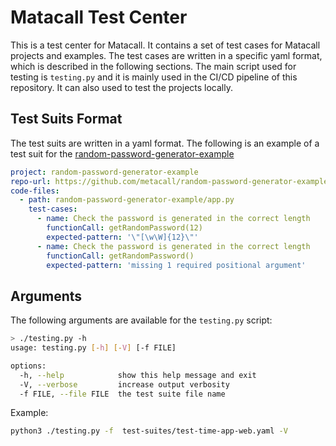 # Matacall Test Center
This is a test center for Matacall. It contains a set of test cases for Matacall projects and examples. The test cases are written in a specific yaml format, which is described in the following sections.
The main script used for testing is `testing.py` and it is mainly used in the CI/CD pipeline of this repository. It can also used to test the projects locally.

## Test Suits Format
The test suits are written in a yaml format. The following is an example of a test suit for the [random-password-generator-example](https://github.com/metacall/random-password-generator-example)
```yaml
project: random-password-generator-example
repo-url: https://github.com/metacall/random-password-generator-example
code-files:
  - path: random-password-generator-example/app.py
    test-cases:
      - name: Check the password is generated in the correct length
        functionCall: getRandomPassword(12)
        expected-pattern: '\"[\w\W]{12}\"'
      - name: Check the password is generated in the correct length
        functionCall: getRandomPassword()
        expected-pattern: 'missing 1 required positional argument'
``` 

## Arguments
The following arguments are available for the `testing.py` script:
```bash
> ./testing.py -h
usage: testing.py [-h] [-V] [-f FILE]

options:
  -h, --help            show this help message and exit
  -V, --verbose         increase output verbosity
  -f FILE, --file FILE  the test suite file name
```
Example:
```bash
python3 ./testing.py -f  test-suites/test-time-app-web.yaml -V
```
